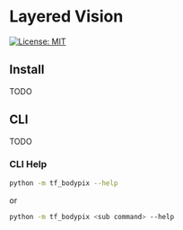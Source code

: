 # Layered Vision

[![License: MIT](https://img.shields.io/badge/License-MIT-yellow.svg)](https://opensource.org/licenses/MIT)

## Install

TODO

## CLI

TODO

### CLI Help

```bash
python -m tf_bodypix --help
```

or

```bash
python -m tf_bodypix <sub command> --help
```
